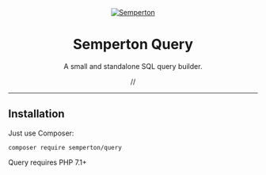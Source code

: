 <div align="center">
<a href="https://github.com/semperton">
<img src="https://avatars0.githubusercontent.com/u/76976189?s=140" alt="Semperton">
</a>
<h1>Semperton Query</h1>
<p>A small and standalone SQL query builder.</p>
//
</div>
<hr>

## Installation

Just use Composer:

```
composer require semperton/query
```
Query requires PHP 7.1+
